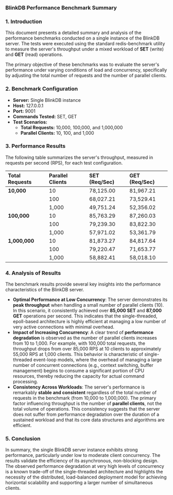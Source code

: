 ### **BlinkDB Performance Benchmark Summary**

### **1\. Introduction**

This document presents a detailed summary and analysis of the performance benchmarks conducted on a single instance of the BlinkDB server. The tests were executed using the standard redis-benchmark utility to measure the server's throughput under a mixed workload of **SET** (write) and **GET** (read) operations.

The primary objective of these benchmarks was to evaluate the server's performance under varying conditions of load and concurrency, specifically by adjusting the total number of requests and the number of parallel clients.

### **2\. Benchmark Configuration**

* **Server:** Single BlinkDB instance  
* **Host:** 127.0.0.1  
* **Port:** 9001  
* **Commands Tested:** SET, GET  
* **Test Scenarios:**  
  * **Total Requests:** 10,000, 100,000, and 1,000,000  
  * **Parallel Clients:** 10, 100, and 1,000

### **3\. Performance Results**

The following table summarizes the server's throughput, measured in requests per second (RPS), for each test configuration.

| Total Requests | Parallel Clients | SET (Req/Sec) | GET (Req/Sec) |
| :---- | :---- | :---- | :---- |
| **10,000** | 10 | 78,125.00 | 81,967.21 |
|  | 100 | 68,027.21 | 73,529.41 |
|  | 1,000 | 49,751.24 | 52,356.02 |
| **100,000** | 10 | 85,763.29 | 87,260.03 |
|  | 100 | 79,239.30 | 83,822.30 |
|  | 1,000 | 57,971.02 | 53,361.79 |
| **1,000,000** | 10 | 81,873.27 | 84,817.64 |
|  | 100 | 79,220.47 | 71,653.77 |
|  | 1,000 | 58,882.41 | 58,018.10 |

### **4\. Analysis of Results**

The benchmark results provide several key insights into the performance characteristics of the BlinkDB server.

* **Optimal Performance at Low Concurrency**: The server demonstrates its **peak throughput** when handling a small number of parallel clients (10). In this scenario, it consistently achieved over **85,000 SET** and **87,000 GET** operations per second. This indicates that the single-threaded, epoll-based architecture is highly efficient at managing a low number of very active connections with minimal overhead.  
* **Impact of Increasing Concurrency**: A clear trend of **performance degradation** is observed as the number of parallel clients increases from 10 to 1,000. For example, with 100,000 total requests, the throughput drops from over 85,000 RPS at 10 clients to approximately 55,000 RPS at 1,000 clients. This behavior is characteristic of single-threaded event-loop models, where the overhead of managing a large number of concurrent connections (e.g., context switching, buffer management) begins to consume a significant portion of CPU resources, thereby reducing the capacity for actual command processing.  
* **Consistency Across Workloads**: The server's performance is remarkably **stable and consistent** regardless of the total number of requests in the benchmark (from 10,000 to 1,000,000). The primary factor influencing throughput is the number of **parallel clients**, not the total volume of operations. This consistency suggests that the server does not suffer from performance degradation over the duration of a sustained workload and that its core data structures and algorithms are efficient.

### **5\. Conclusion**

In summary, the single BlinkDB server instance exhibits strong performance, particularly under low to moderate client concurrency. The results validate the efficiency of its asynchronous, non-blocking design. The observed performance degradation at very high levels of concurrency is a known trade-off of the single-threaded architecture and highlights the necessity of the distributed, load-balanced deployment model for achieving horizontal scalability and supporting a larger number of simultaneous clients.